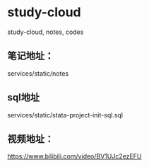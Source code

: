 # study-cloud
study-cloud, notes, codes

## 笔记地址：
services/static/notes

## sql地址
services/static/stata-project-init-sql.sql

## 视频地址：
https://www.bilibili.com/video/BV1UJc2ezEFU

